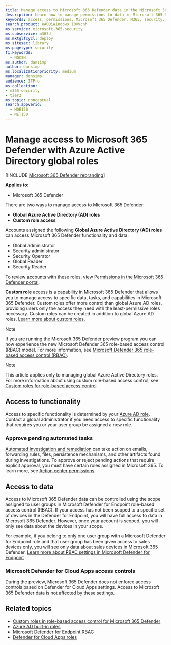 ```yaml
---
title: Manage access to Microsoft 365 Defender data in the Microsoft 365 Defender portal
description: Learn how to manage permissions to data in Microsoft 365 Defender
keywords: access, permissions, Microsoft 365 Defender, M365, security, Defender for Cloud Apps, Microsoft Defender for Endpoint, scope, scoping, RBAC
search.product: eADQiWindows 10XVcnh
ms.service: microsoft-365-security
ms.subservice: m365d
ms.mktglfcycl: deploy
ms.sitesec: library
ms.pagetype: security
f1.keywords: 
  - NOCSH
ms.author: dansimp
author: dansimp
ms.localizationpriority: medium
manager: dansimp
audience: ITPro
ms.collection: 
- m365-security
- tier2
ms.topic: conceptual
search.appverid: 
  - MOE150
  - MET150
---
```


# Manage access to Microsoft 365 Defender with Azure Active Directory global roles

[!INCLUDE [Microsoft 365 Defender rebranding](../includes/microsoft-defender.md)]


**Applies to:**

- Microsoft 365 Defender

There are two ways to manage access to Microsoft 365 Defender:

- **Global Azure Active Directory (AD) roles**
- **Custom role access**

Accounts assigned the following **Global Azure Active Directory (AD) roles** can access Microsoft 365 Defender functionality and data:

- Global administrator
- Security administrator
- Security Operator
- Global Reader
- Security Reader

To review accounts with these roles, [view Permissions in the Microsoft 365 Defender portal](https://security.microsoft.com/permissions).

**Custom role** access is a capability in Microsoft 365 Defender that allows you to manage access to specific data, tasks, and capabilities in Microsoft 365 Defender. Custom roles offer more control than global Azure AD roles, providing users only the access they need with the least-permissive roles necessary.  Custom roles can be created in addition to global Azure AD roles. [Learn more about custom roles](custom-roles.md).

>[!Note]
> If you are running the Microsoft 365 Defender preview program you can now experience the new Microsoft Defender 365 role-based access control (RBAC) model. For more information, see [Microsoft Defender 365 role-based access control (RBAC)](manage-rbac.md).

> [!NOTE]
> This article applies only to managing global Azure Active Directory roles. For more information about using custom role-based access control, see [Custom roles for role-based access control](custom-roles.md)

## Access to functionality

Access to specific functionality is determined by your [Azure AD role](/azure/active-directory/roles/permissions-reference). Contact a global administrator if you need access to specific functionality that requires you or your user group be assigned a new role.

### Approve pending automated tasks

[Automated investigation and remediation](m365d-autoir-actions.md) can take action on emails, forwarding rules, files, persistence mechanisms, and other artifacts found during investigations. To approve or reject pending actions that require explicit approval, you must have certain roles assigned in Microsoft 365. To learn more, see [Action center permissions](m365d-action-center.md#required-permissions-for-action-center-tasks).

## Access to data

Access to Microsoft 365 Defender data can be controlled using the scope assigned to user groups in Microsoft Defender for Endpoint role-based access control (RBAC). If your access has not been scoped to a specific set of devices in the Defender for Endpoint, you will have full access to data in Microsoft 365 Defender. However, once your account is scoped, you will only see data about the devices in your scope.

For example, if you belong to only one user group with a Microsoft Defender for Endpoint role and that user group has been given access to sales devices only, you will see only data about sales devices in Microsoft 365 Defender. [Learn more about RBAC settings in Microsoft Defender for Endpoint](/windows/security/threat-protection/microsoft-defender-atp/rbac)

### Microsoft Defender for Cloud Apps access controls

During the preview, Microsoft 365 Defender does not enforce access controls based on  Defender for Cloud Apps settings. Access to Microsoft 365 Defender data is not affected by these settings.

## Related topics

- [Custom roles in role-based access control for Microsoft 365 Defender](custom-roles.md)
- [Azure AD built-in roles](/azure/active-directory/roles/permissions-reference)
- [Microsoft Defender for Endpoint RBAC](/windows/security/threat-protection/microsoft-defender-atp/rbac)
- [Defender for Cloud Apps roles](/cloud-app-security/manage-admins)
